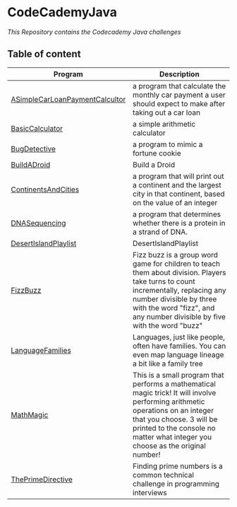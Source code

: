 # CodeCademyJava
_This Repository contains the Codecademy Java challenges_

## Table of content
| Program | Description |
| ------ | ------ |
| [ASimpleCarLoanPaymentCalcultor][quelle0] | a program that calculate the monthly car payment a user should expect to make after taking out a car loan |
| [BasicCalculator][quelle1] | a simple arithmetic calculator |
| [BugDetective][quelle2] | a program to mimic a fortune cookie |
| [BuildADroid][quelle3] | Build a Droid | 
| [ContinentsAndCities][quelle4] | a program that will print out a continent and the largest city in that continent, based on the value of an integer | 
| [DNASequencing][quelle5] | a program that determines whether there is a protein in a strand of DNA. | 
| [DesertIslandPlaylist][quelle6] | DesertIslandPlaylist | 
| [FizzBuzz][quelle7] | Fizz buzz is a group word game for children to teach them about division. Players take turns to count incrementally, replacing any number divisible by three with the word "fizz", and any number divisible by five with the word "buzz" | 
| [LanguageFamilies][quelle8] | Languages, just like people, often have families. You can even map language lineage a bit like a family tree | 
| [MathMagic][quelle9] | This is a small program that performs a mathematical magic trick! It will involve performing arithmetic operations on an integer that you choose. 3 will be printed to the console no matter what integer you choose as the original number! | 
| [ThePrimeDirective][quelle10] | Finding prime numbers is a common technical challenge in programming interviews |


[quelle0]: <https://github.com/os-rooney/CodeCademyJava/tree/main/ASimpleCarLoanPaymentCalcultor>
[quelle1]: <https://github.com/os-rooney/CodeCademyJava/tree/main/BasicCalculator>
[quelle2]: <https://github.com/os-rooney/CodeCademyJava/tree/main/BugDetective>
[quelle3]: <https://github.com/os-rooney/CodeCademyJava/tree/main/BuildADroid>
[quelle4]: <https://github.com/os-rooney/CodeCademyJava/tree/main/ContinentsAndCities>
[quelle5]: <https://github.com/os-rooney/CodeCademyJava/tree/main/DNASequencing>
[quelle6]: <https://github.com/os-rooney/CodeCademyJava/tree/main/DesertIslandPlaylist>
[quelle7]: <https://github.com/os-rooney/CodeCademyJava/tree/main/FizzBuzz>
[quelle8]: <https://github.com/os-rooney/CodeCademyJava/tree/main/LanguageFamilies>
[quelle9]: <https://github.com/os-rooney/CodeCademyJava/tree/main/MathMagic>
[quelle10]: <https://github.com/os-rooney/CodeCademyJava/tree/main/ThePrimeDirective>
